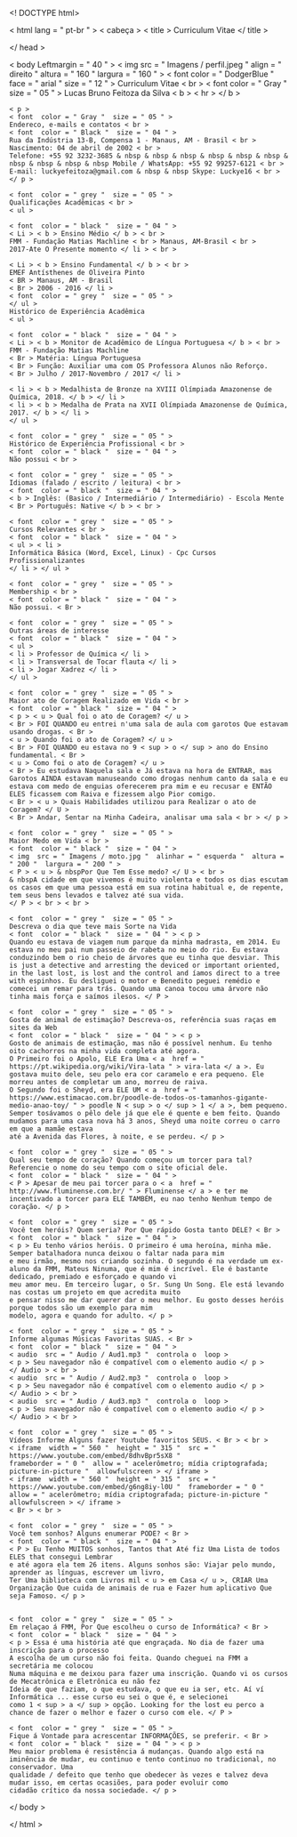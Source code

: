 <! DOCTYPE html>

< html  lang = " pt-br " >
   < cabeça >
       	< title > Curriculum Vitae </ title >
   	
   </ head >

   < body  Leftmargin = " 40 " >
< img  src = " Imagens / perfil.jpeg "  align = " direito "  altura = " 160 "  largura = " 160 " >
	< font  color = " DodgerBlue "  face = " arial "  size = " 12 " >
		Curriculum Vitae < br >
	< font  color = " Gray "  size = " 05 " >
	Lucas Bruno Feitoza da Silva
	< b > < hr > </ b >
	
	< p >
	< font  color = " Gray "  size = " 05 " >
	Endereco, e-mails e contatos < br >
	< font  color = " Black "  size = " 04 " >
	Rua da Indústria 13-B, Compensa 1 - Manaus, AM - Brasil < br >
	Nascimento: 04 de abril de 2002 < br >
	Telefone: +55 92 3232-3685 & nbsp & nbsp & nbsp & nbsp & nbsp & nbsp & nbsp & nbsp & nbsp & nbsp Mobile / WhatsApp: +55 92 99257-6121 < br >
	E-mail: luckyefeitoza@gmail.com & nbsp & nbsp Skype: Luckye16 < br >
	</ p >

	< font  color = " grey "  size = " 05 " >
	Qualificações Acadêmicas < br >
	< ul >

	< font  color = " black "  size = " 04 " >
	< Li > < b > Ensino Médio </ b > < br >
	FMM - Fundação Matias Machline < br > Manaus, AM-Brasil < br >
	2017-Ate O Presente momento </ li > < br >
	
	< Li > < b > Ensino Fundamental </ b > < br >
	EMEF Antísthenes de Oliveira Pinto
	< BR > Manaus, AM - Brasil
	< Br > 2006 - 2016 </ li >
	< font  color = " grey "  size = " 05 " >
	</ ul >
	Histórico de Experiência Acadêmica
	< ul >
	
	< font  color = " black "  size = " 04 " >
	< Li > < b > Monitor de Acadêmico de Língua Portuguesa </ b > < br >
	FMM - Fundação Matias Machline
	< Br > Matéria: Língua Portuguesa
	< Br > Função: Auxiliar uma com OS Professora Alunos não Reforço.
	< Br > Julho / 2017-Novembro / 2017 </ li >

	< li > < b > Medalhista de Bronze na XVIII Olímpiada Amazonense de Química, 2018. </ b > </ li >
	< li > < b > Medalha de Prata na XVII Olímpiada Amazonense de Química, 2017. </ b > </ li >
	</ ul >
	
	< font  color = " grey "  size = " 05 " >
	Histórico de Experiência Profissional < br >
	< font  color = " black "  size = " 04 " >
	Não possui < br >

	< font  color = " grey "  size = " 05 " >
	Idiomas (falado / escrito / leitura) < br >
	< font  color = " black "  size = " 04 " >
	< b > Inglês: (Basico / Intermediário / Intermediário) - Escola Mente
	< Br > Português: Native </ b > < br >

	< font  color = " grey "  size = " 05 " >
	Cursos Relevantes < br >
	< font  color = " black "  size = " 04 " >
	< ul > < li >
	Informática Básica (Word, Excel, Linux) - Cpc Cursos Profissionalizantes
	</ li > </ ul >
	
	< font  color = " grey "  size = " 05 " >
	Membership < br >
	< font  color = " black "  size = " 04 " >
	Não possui. < Br >

	< font  color = " grey "  size = " 05 " >
	Outras áreas de interesse
	< font  color = " black "  size = " 04 " >
	< ul >
	< li > Professor de Química </ li >
	< li > Transversal de Tocar flauta </ li >
	< li > Jogar Xadrez </ li >
	</ ul >

	< font  color = " grey "  size = " 05 " >
	Maior ato de Coragem Realizado em Vida < br >
	< font  color = " black "  size = " 04 " >
	< p > < u > Qual foi o ato de Coragem? </ u >
	< Br > FOI QUANDO eu entrei n'uma sala de aula com garotos Que estavam usando drogas. < Br >
	< u > Quando foi o ato de Coragem? </ u >
	< Br > FOI QUANDO eu estava no 9 < sup > o </ sup > ano do Ensino fundamental. < Br >
	< u > Como foi o ato de Coragem? </ u >
	< Br > Eu estudava Naquela sala e Já estava na hora de ENTRAR, mas Garotos AINDA estavam manuseando como drogas nenhum canto da sala e eu estava com medo de enguias oferecerem pra mim e eu recusar e ENTÃO ELES ficassem com Raiva e fizessem algo Pior comigo.
	< Br > < u > Quais Habilidades utilizou para Realizar o ato de Coragem? </ U >
	< Br > Andar, Sentar na Minha Cadeira, analisar uma sala < br > </ p >
	
	< font  color = " grey "  size = " 05 " >
	Maior Medo em Vida < br >
	< font  color = " black "  size = " 04 " >
	< img  src = " Imagens / moto.jpg "  alinhar = " esquerda "  altura = " 200 "  largura = " 200 " >
	< P > < u > & nbspPor Que Tem Esse medo? </ U > < br >
	& nbspA cidade em que vivemos é muito violenta e todos os dias escutam os casos em que uma pessoa está em sua rotina habitual e, de repente, tem seus bens levados e talvez até sua vida.
	</ P > < br > < br >

	< font  color = " grey "  size = " 05 " >
	Descreva o dia que teve mais Sorte na Vida
	< font  color = " black "  size = " 04 " > < p >
	Quando eu estava de viagem num parque da minha madrasta, em 2014. Eu estava no meu pai num passeio de rabeta no meio do rio. Eu estava conduzindo bem o rio cheio de árvores que eu tinha que desviar. This is just a detective and arresting the deviced or important oriented, in the last lost, is lost and the control and íamos direct to a tree with espinhos. Eu desliguei o motor e Benedito peguei remédio e comecei um remar para trás. Quando uma canoa tocou uma árvore não tinha mais força e saímos ilesos. </ P >
	
	< font  color = " grey "  size = " 05 " >
	Gosta de animal de estimação? Descreva-os, referência suas raças em sites da Web
	< font  color = " black "  size = " 04 " > < p >
	Gosto de animais de estimação, mas não é possível nenhum. Eu tenho oito cachorros na minha vida completa até agora.
	O Primeiro foi o Apolo, ELE Era Uma < a  href = " https://pt.wikipedia.org/wiki/Vira-lata " > vira-lata </ a >. Eu gostava muito dele, seu pelo era cor caramelo e era pequeno. Ele morreu antes de completar um ano, morreu de raiva.
	O Segundo foi o Sheyd, era ELE UM < a  href = " https://www.estimacao.com.br/poodle-de-todos-os-tamanhos-gigante-medio-anao-toy/ " > poodle N < sup > o </ sup > 1 </ a >, bem pequeno. Semper tosávamos o pêlo dele já que ele é quente e bem feito. Quando mudamos para uma casa nova há 3 anos, Sheyd uma noite correu o carro em que a mamãe estava
	até a Avenida das Flores, à noite, e se perdeu. </ p >

	< font  color = " grey "  size = " 05 " >
	Qual seu tempo de coração? Quando começou um torcer para tal? Referencie o nome do seu tempo com o site oficial dele.
	< font  color = " black "  size = " 04 " >
	< P > Apesar de meu pai torcer para o < a  href = " http://www.fluminense.com.br/ " > Fluminense </ a > e ter me incentivado a torcer para ELE TAMBÉM, eu nao tenho Nenhum tempo de coração. </ p >

	< font  color = " grey "  size = " 05 " >
	Você tem heróis? Quem seria? Por Que rápido Gosta tanto DELE? < Br >
	< font  color = " black "  size = " 04 " >
	< p > Eu tenho vários heróis. O primeiro é uma heroína, minha mãe. Semper batalhadora nunca deixou o faltar nada para mim
	e meu irmão, mesmo nos criando sozinha. O segundo é na verdade um ex-aluno da FMM, Mateus Ninuma, que é mim é incrível. Ele é bastante dedicado, premiado e esforçado e quando vi
	meu amor meu. Em terceiro lugar, o Sr. Sung Un Song. Ele está levando nas costas um projeto em que acredita muito
	e pensar nisso me dar querer dar o meu melhor. Eu gosto desses heróis porque todos são um exemplo para mim
	modelo, agora e quando for adulto. </ p >

	< font  color = " grey "  size = " 05 " >
	Informe algumas Músicas Favoritas SUAS. < Br >
	< font  color = " black "  size = " 04 " >
	< audio  src = " Audio / Aud1.mp3 "  controla o  loop >
	< p > Seu navegador não é compatível com o elemento audio </ p >
	</ Audio > < br >
	< audio  src = " Audio / Aud2.mp3 "  controla o  loop >
	< p > Seu navegador não é compatível com o elemento audio </ p >
	</ Audio > < br >
	< audio  src = " Audio / Aud3.mp3 "  controla o  loop >
	< p > Seu navegador não é compatível com o elemento audio </ p >
	</ Audio > < br >

	< font  color = " grey "  size = " 05 " >
	Vídeos Informe Alguns fazer Youtube favoritos SEUS. < Br > < br >
	< iframe  width = " 560 "  height = " 315 "  src = " https://www.youtube.com/embed/8dhvBpr5sX8 " 
	frameborder = " 0 "  allow = " acelerômetro; mídia criptografada; picture-in-picture "  allowfulscreen > </ iframe >
	< iframe  width = " 560 "  height = " 315 "  src = " https://www.youtube.com/embed/g6ng8iy-l0U "  frameborder = " 0 " 
	allow = " acelerômetro; mídia criptografada; picture-in-picture "  allowfulscreen > </ iframe >
	< Br > < br >

	< font  color = " grey "  size = " 05 " >
	Você tem sonhos? Alguns enumerar PODE? < Br >
	< font  color = " black "  size = " 04 " >
	< P > Eu Tenho MUITOS sonhos, Tantos that Até fiz Uma Lista de todos ELES that consegui Lembrar
	e até agora ela tem 26 itens. Alguns sonhos são: Viajar pelo mundo, aprender as línguas, escrever um livro,
	Ter Uma biblioteca com Livros mil < u > em Casa </ u >, CRIAR Uma Organização Que cuida de animais de rua e Fazer hum aplicativo Que seja Famoso. </ p >


	< font  color = " grey "  size = " 05 " >
	Em relaçao á FMM, Por Que escolheu o curso de Informática? < Br >
	< font  color = " black "  size = " 04 " >
	< p > Essa é uma história até que engraçada. No dia de fazer uma inscrição para o processo
	A escolha de um curso não foi feita. Quando cheguei na FMM a secretária me colocou
	Numa máquina e me deixou para fazer uma inscrição. Quando vi os cursos de Mecatrônica e Eletrônica eu não fez
	Ideia de que faziam, o que estudava, o que eu ia ser, etc. Aí ví Informática ... esse curso eu sei o que é, e selecionei
	como 1 < sup > a </ sup > opção. Looking for the lost eu perco a chance de fazer o melhor e fazer o curso com ele. </ P >

	< font  color = " grey "  size = " 05 " >
	Fique á Vontade para acrescentar INFORMAÇÕES, se preferir. < Br >
	< font  color = " black "  size = " 04 " > < p >
	Meu maior problema é resistência á mudanças. Quando algo está na iminência de mudar, eu continuo e tento continuo no tradicional, no conservador. Uma
	qualidade / defeito que tenho que obedecer às vezes e talvez deva mudar isso, em certas ocasiões, para poder evoluir como
	cidadão crítico da nossa sociedade. </ p >






   </ body >

</ html >
